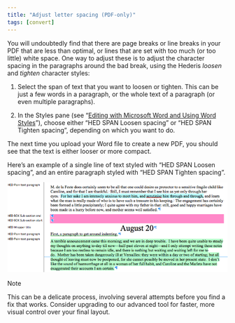 ```yaml
---
title: "Adjust letter spacing (PDF-only)"
tags: [convert]
---
```

 
<html><body><section data-type="chapter" class="hsecchapter" data-hederis-type="hsecchapter" id="adjust-line-breaks" data-pi-attrs="id: adjust-line-breaks; data-tags: convert;" role="doc-chapter" data-tags="convert" data-author-name=" " data-book-title=" " title="Adjust letter spacing (PDF-only)"><p class="hblkp" data-hederis-type="hblkp" id="pBSNZRdJQ">You will undoubtedly find that there are page breaks or line breaks in your PDF that are less than optimal, or lines that are set with too much (or too little) white space. One way to adjust these is to adjust the character spacing in the paragraphs around the bad break, using the Hederis <em data-hederis-type="hspanem" id="pq0pbCMt9">loosen</em> and <em class="hspanem" data-hederis-type="hspanem" id="pl6OvNEKR">tighten</em> character styles:</p><ol class="hwprnumlist" data-hederis-type="hwprnumlist" id="pGlfjlMBH"><li class="hblkoli" data-hederis-type="hblkoli" id="liLNSKinO7"><p class="hblkoli" data-hederis-type="hblklip" id="pj0iFP2Gg">Select the span of text that you want to loosen or tighten. This can be just a few words in a paragraph, or the whole text of a paragraph (or even multiple paragraphs). </p></li><li class="hblkoli" data-hederis-type="hblkoli" id="linDAkdQWd"><p class="hblkoli" data-hederis-type="hblklip" id="pdRIvY0gI">In the Styles pane (see &#8220;<a href="{% link _docs/fine-tune-styles.md %}" data-hederis-type="hspana" id="p6s9qiqIm"><span class="Hyperlink" data-hederis-type="hspnspan" id="pMYjhbL9a">Editing with Microsoft Word and Using Word Styles</span></a>&#8221;), choose either &#8220;HED SPAN Loosen spacing&#8221; or &#8220;HED SPAN Tighten spacing&#8221;, depending on which you want to do.</p></li></ol><p class="hblkp" data-hederis-type="hblkp" id="pOKdNoujQ">The next time you upload your Word file to create a new PDF, you should see that the text is either looser or more compact.</p><p class="hblkp" data-hederis-type="hblkp" id="pxLG4vlSl">Here&#8217;s an example of a single line of text styled with &#8220;HED SPAN Loosen spacing&#8221;, and an entire paragraph styled with &#8220;HED SPAN Tighten spacing&#8221;.</p><img data-hederis-type="hblkimg" class="hblkimg" id="pTJEadoXe" src="/images/loosetight1.png" data-img-src="/images/loosetight1.png"/><aside class="hwprbox box" data-hederis-type="hwprbox" id="p5Mue4i26" data-type="sidebar"><p class="hblktype" data-hederis-type="hblktype" id="pETjnM1U5">Note</p><p class="hblkp" data-hederis-type="hblkp" id="pLh3Fg8to">This can be a delicate process, involving several attempts before you find a fix that works. Consider upgrading to our advanced tool for faster, more visual control over your final layout.</p></aside></section></body></html>

